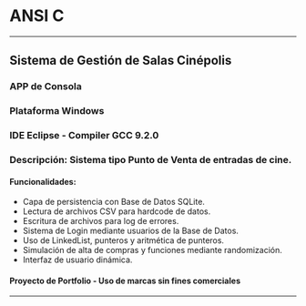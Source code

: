 # ANSI C

---

## Sistema de Gestión de Salas Cinépolis

### APP de Consola
### Plataforma Windows
### IDE Eclipse - Compiler GCC 9.2.0

### Descripción: Sistema tipo Punto de Venta de entradas de cine.
#### Funcionalidades:
* Capa de persistencia con Base de Datos SQLite.
* Lectura de archivos CSV para hardcode de datos.
* Escritura de archivos para log de errores.
* Sistema de Login mediante usuarios de la Base de Datos.
* Uso de LinkedList, punteros y aritmética de punteros.
* Simulación de alta de compras y funciones mediante randomización.
* Interfaz de usuario dinámica.

#### Proyecto de Portfolio - Uso de marcas sin fines comerciales
---